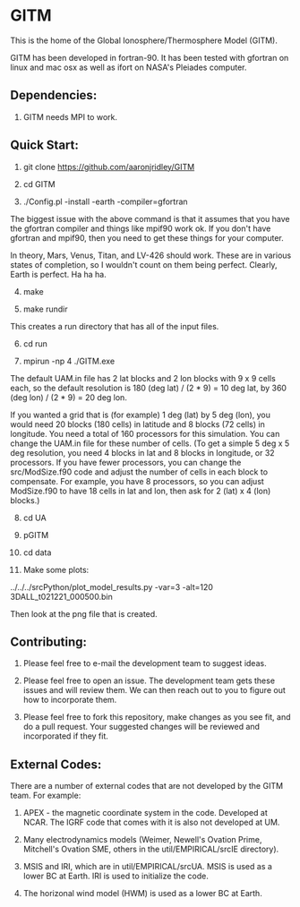 # GITM
This is the home of the Global Ionosphere/Thermosphere Model (GITM).

GITM has been developed in fortran-90. It has been tested with gfortran
on linux and mac osx as well as ifort on NASA's Pleiades computer.

## Dependencies:

1. GITM needs MPI to work.

## Quick Start:

1. git clone https://github.com/aaronjridley/GITM

2. cd GITM

3. ./Config.pl -install -earth -compiler=gfortran

The biggest issue with the above command is that it assumes that you
have the gfortran compiler and things like mpif90 work ok.  If you
don't have gfortran and mpif90, then you need to get these things
for your computer.

In theory, Mars, Venus, Titan, and LV-426 should work.  These are in
various states of completion, so I wouldn't count on them being
perfect. Clearly, Earth is perfect. Ha ha ha.

4. make

5. make rundir

This creates a run directory that has all of the input files.

6. cd run

7. mpirun -np 4 ./GITM.exe

The default UAM.in file has 2 lat blocks and 2 lon blocks with 9 x 9
cells each, so the default resolution is 180 (deg lat) / (2 * 9) = 10 deg
lat, by 360 (deg lon) / (2 * 9) = 20 deg lon.

If you wanted a grid that is (for example) 1 deg (lat) by 5 deg (lon),
you would need 20 blocks (180 cells) in latitude and 8 blocks (72
cells) in longitude.  You need a total of 160 processors for this
simulation. You can change the UAM.in file for these number of cells.
(To get a simple 5 deg x 5 deg resolution, you need 4 blocks in lat
and 8 blocks in longitude, or 32 processors.  If you have fewer
processors, you can change the src/ModSize.f90 code and adjust the
number of cells in each block to compensate. For example, you have 8
processors, so you can adjust ModSize.f90 to have 18 cells in lat and
lon, then ask for 2 (lat) x 4 (lon) blocks.)

8. cd UA

9. pGITM

10. cd data

11. Make some plots:

../../../srcPython/plot_model_results.py -var=3 -alt=120 3DALL_t021221_000500.bin

Then look at the png file that is created.

## Contributing:

1. Please feel free to e-mail the development team to suggest ideas.

2. Please feel free to open an issue.  The development team gets these
issues and will review them.  We can then reach out to you to figure
out how to incorporate them.

3. Please feel free to fork this repository, make changes as you see
fit, and do a pull request.  Your suggested changes will be reviewed
and incorporated if they fit.

## External Codes:

There are a number of external codes that are not developed by the GITM
team.  For example:

1. APEX - the magnetic coordinate system in the code.  Developed at
NCAR. The IGRF code that comes with it is also not developed at UM.

2. Many electrodynamics models (Weimer, Newell's Ovation Prime,
Mitchell's Ovation SME, others in the util/EMPIRICAL/srcIE directory).

3. MSIS and IRI, which are in util/EMPIRICAL/srcUA. MSIS is used as a
lower BC at Earth. IRI is used to initialize the code.

4. The horizonal wind model (HWM) is used as a lower BC at Earth.

